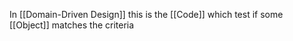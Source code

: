 In [[Domain-Driven Design]] this is the [[Code]] which test if some [[Object]] matches the criteria 